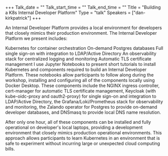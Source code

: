 +++
Talk_date = ""
Talk_start_time = ""
Talk_end_time = ""
Title = "Building a K8s Internal Developer Platform"
Type = "talk"
Speakers = ["dan-kirkpatrick"]
+++


An Internal Developer Platform provides a local environment for developers that closely mimics their production environment. The Internal Developer Platform we present includes:

Kubernetes for container orchestration
On-demand Postgres databases
Full single sign-on with integration to LDAP/Active Directory
An observability stack for centralized logging and monitoring
Automatic TLS certificate management
I use Jupyter Notebooks to present short tutorials to install Kubernetes and components required to build an Internal Developer Platform. These notebooks allow participants to follow along during the workshop, installing and configuring all of the components locally using Docker Desktop. These components include the NGINX ingress controller, cert-manager for automatic TLS certificate management, Keycloak (with kube-oidc-proxy and oauth2-proxy) for single sign-on and integration to LDAP/Active Directory, the Grafana/Loki/Prometheus stack for observability and monitoring, the Zalando operator for Postgres to provide on-demand developer databases, and DNSmasq to provide local DNS name resolution.

After only one hour, all of these components can be installed and fully operational on developer's local laptops, providing a development environment that closely mimics production operational environments. This approach allows participants to learn Kubernetes in an environment that is safe to experiment without incurring large or unexpected cloud computing bills.